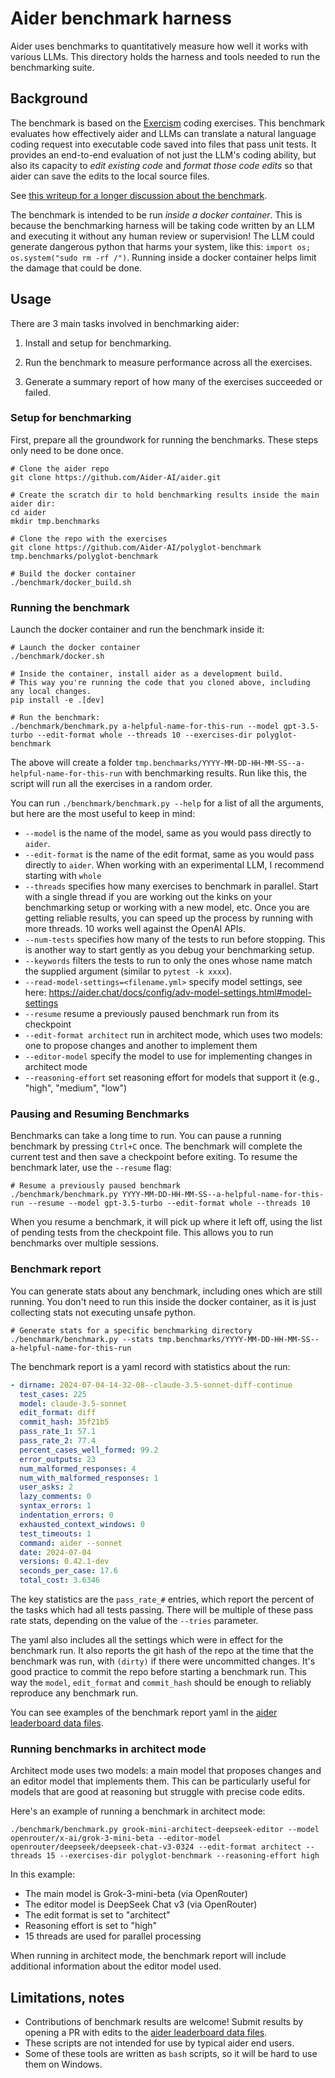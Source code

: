 
# Aider benchmark harness

Aider uses benchmarks to quantitatively measure how well it works
with various LLMs.
This directory holds the harness and tools needed to run the benchmarking suite.

## Background

The benchmark is based on the [Exercism](https://github.com/exercism/python) coding exercises.
This
benchmark evaluates how effectively aider and LLMs can translate a
natural language coding request into executable code saved into
files that pass unit tests.
It provides an end-to-end evaluation of not just
the LLM's coding ability, but also its capacity to *edit existing code*
and *format those code edits* so that aider can save the
edits to the local source files.

See [this writeup for a longer discussion about the benchmark](https://aider.chat/2024/12/21/polyglot.html).

The benchmark is intended to be run *inside a docker container*.
This is because the benchmarking harness will be
taking code written by an LLM
and executing it without any human review or supervision!
The LLM could generate dangerous python that harms your system, like this: `import os; os.system("sudo rm -rf /")`.
Running inside a docker container helps limit the damage that could be done.

## Usage

There are 3 main tasks involved in benchmarking aider:

1. Install and setup for benchmarking.

2. Run the benchmark to measure performance across all the exercises.

3. Generate a summary report of how many of the exercises succeeded or failed.

### Setup for benchmarking

First, prepare all the groundwork for running the benchmarks.
These steps only need to be done once.

```
# Clone the aider repo
git clone https://github.com/Aider-AI/aider.git

# Create the scratch dir to hold benchmarking results inside the main aider dir:
cd aider
mkdir tmp.benchmarks

# Clone the repo with the exercises
git clone https://github.com/Aider-AI/polyglot-benchmark tmp.benchmarks/polyglot-benchmark

# Build the docker container
./benchmark/docker_build.sh
```

### Running the benchmark

Launch the docker container and run the benchmark inside it:

```
# Launch the docker container
./benchmark/docker.sh

# Inside the container, install aider as a development build.
# This way you're running the code that you cloned above, including any local changes.
pip install -e .[dev]

# Run the benchmark:
./benchmark/benchmark.py a-helpful-name-for-this-run --model gpt-3.5-turbo --edit-format whole --threads 10 --exercises-dir polyglot-benchmark
```

The above will create a folder `tmp.benchmarks/YYYY-MM-DD-HH-MM-SS--a-helpful-name-for-this-run` with benchmarking results.
Run like this, the script will run all the exercises in a random order.

You can run `./benchmark/benchmark.py --help` for a list of all the arguments, but here are the most useful to keep in mind:

- `--model` is the name of the model, same as you would pass directly to `aider`.
- `--edit-format` is the name of the edit format, same as you would pass directly to `aider`. When working with an experimental LLM, I recommend starting with `whole`
- `--threads` specifies how many exercises to benchmark in parallel. Start with a single thread if you are working out the kinks on your benchmarking setup or working with a new model, etc. Once you are getting reliable results, you can speed up the process by running with more threads. 10 works well against the OpenAI APIs.
- `--num-tests` specifies how many of the tests to run before stopping. This is another way to start gently as you debug your benchmarking setup.
- `--keywords` filters the tests to run to only the ones whose name match the supplied argument (similar to `pytest -k xxxx`).
- `--read-model-settings=<filename.yml>` specify model settings, see here: https://aider.chat/docs/config/adv-model-settings.html#model-settings
- `--resume` resume a previously paused benchmark run from its checkpoint
- `--edit-format architect` run in architect mode, which uses two models: one to propose changes and another to implement them
- `--editor-model` specify the model to use for implementing changes in architect mode
- `--reasoning-effort` set reasoning effort for models that support it (e.g., "high", "medium", "low")

### Pausing and Resuming Benchmarks

Benchmarks can take a long time to run. You can pause a running benchmark by pressing `Ctrl+C` once. The benchmark will complete the current test and then save a checkpoint before exiting. To resume the benchmark later, use the `--resume` flag:

```
# Resume a previously paused benchmark
./benchmark/benchmark.py YYYY-MM-DD-HH-MM-SS--a-helpful-name-for-this-run --resume --model gpt-3.5-turbo --edit-format whole --threads 10
```

When you resume a benchmark, it will pick up where it left off, using the list of pending tests from the checkpoint file. This allows you to run benchmarks over multiple sessions.

### Benchmark report

You can generate stats about any benchmark, including ones which are still running.
You don't need to run this inside the docker container, as it is just
collecting stats not executing unsafe python.

```
# Generate stats for a specific benchmarking directory
./benchmark/benchmark.py --stats tmp.benchmarks/YYYY-MM-DD-HH-MM-SS--a-helpful-name-for-this-run
```

The benchmark report is a yaml record with statistics about the run:

```yaml
- dirname: 2024-07-04-14-32-08--claude-3.5-sonnet-diff-continue
  test_cases: 225
  model: claude-3.5-sonnet
  edit_format: diff
  commit_hash: 35f21b5
  pass_rate_1: 57.1
  pass_rate_2: 77.4
  percent_cases_well_formed: 99.2
  error_outputs: 23
  num_malformed_responses: 4
  num_with_malformed_responses: 1
  user_asks: 2
  lazy_comments: 0
  syntax_errors: 1
  indentation_errors: 0
  exhausted_context_windows: 0
  test_timeouts: 1
  command: aider --sonnet
  date: 2024-07-04
  versions: 0.42.1-dev
  seconds_per_case: 17.6
  total_cost: 3.6346
```

The key statistics are the `pass_rate_#` entries, which report the
percent of the tasks which had all tests passing.
There will be multiple of these pass rate stats,
depending on the value of the `--tries` parameter.

The yaml also includes all the settings which were in effect for the benchmark run.
It also reports the git hash of the repo at the time that the benchmark was
run, with `(dirty)` if there were uncommitted changes.
It's good practice to commit the repo before starting a benchmark run.
This way the `model`, `edit_format` and `commit_hash`
should be enough to reliably reproduce any benchmark run.

You can see examples of the benchmark report yaml in the
[aider leaderboard data files](https://github.com/Aider-AI/aider/blob/main/aider/website/_data/).

### Running benchmarks in architect mode

Architect mode uses two models: a main model that proposes changes and an editor model that implements them. This can be particularly useful for models that are good at reasoning but struggle with precise code edits.

Here's an example of running a benchmark in architect mode:

```
./benchmark/benchmark.py grook-mini-architect-deepseek-editor --model openrouter/x-ai/grok-3-mini-beta --editor-model openrouter/deepseek/deepseek-chat-v3-0324 --edit-format architect --threads 15 --exercises-dir polyglot-benchmark --reasoning-effort high
```

In this example:
- The main model is Grok-3-mini-beta (via OpenRouter)
- The editor model is DeepSeek Chat v3 (via OpenRouter)
- The edit format is set to "architect"
- Reasoning effort is set to "high"
- 15 threads are used for parallel processing

When running in architect mode, the benchmark report will include additional information about the editor model used.

## Limitations, notes

- Contributions of benchmark results are welcome! Submit results by opening a PR with edits to the
[aider leaderboard data files](https://github.com/Aider-AI/aider/blob/main/aider/website/_data/).
- These scripts are not intended for use by typical aider end users.
- Some of these tools are written as `bash` scripts, so it will be hard to use them on Windows.
